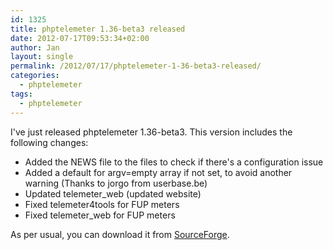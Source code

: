 ```yaml
---
id: 1325
title: phptelemeter 1.36-beta3 released
date: 2012-07-17T09:53:34+02:00
author: Jan
layout: single
permalink: /2012/07/17/phptelemeter-1-36-beta3-released/
categories:
  - phptelemeter
tags:
  - phptelemeter
---
```

I've just released phptelemeter 1.36-beta3. This version includes the following changes:

  * Added the NEWS file to the files to check if there's a configuration issue
  * Added a default for argv=empty array if not set, to avoid another warning (Thanks to jorgo from userbase.be)
  * Updated telemeter_web (updated website)
  * Fixed telemeter4tools for FUP meters
  * Fixed telemeter_web for FUP meters

As per usual, you can download it from [SourceForge](http://sourceforge.net/projects/phptelemeter).